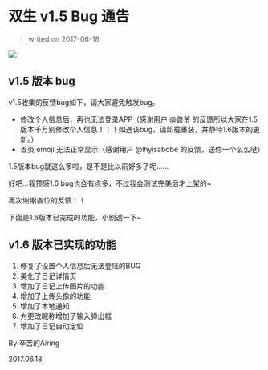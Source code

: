 # 双生 v1.5 Bug 通告

> writed on 2017-06-18

![](https://airing.ursb.me/image/twolife/message4.png)

## v1.5 版本 bug

v1.5收集的反馈bug如下，请大家避免触发bug。

- 修改个人信息后，再也无法登录APP（感谢用户 @兽爷 的反馈所以大家在1.5版本千万别修改个人信息！！！如遇该bug，请卸载重装，并静待1.6版本的更新。）
- 首页 emoji 无法正常显示（感谢用户 @lhyisabobe 的反馈，送你一个么么哒）

1.5版本bug就这么多啦，是不是比以前好多了呢……

好吧…我预感1.6 bug也会有点多，不过我会测试完美后才上架的~

再次谢谢各位的反馈！！

下面是1.6版本已完成的功能，小剧透一下~

## v1.6 版本已实现的功能

1. 修复了设置个人信息后无法登陆的BUG
2. 美化了日记详情页
3. 增加了日记上传图片的功能
4. 增加了上传头像的功能
5. 增加了本地通知
6. 为更改昵称增加了输入弹出框
7. 增加了日记自动定位

By 辛苦的Airing

2017.06.18